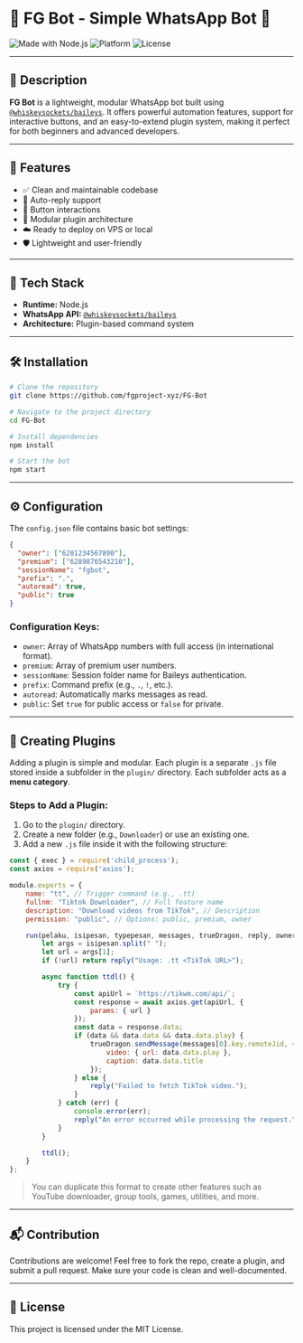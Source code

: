 
# 🌟 FG Bot - Simple WhatsApp Bot 🤖

![Made with Node.js](https://img.shields.io/badge/Made%20with-Node.js-green?style=for-the-badge&logo=node.js)
![Platform](https://img.shields.io/badge/Platform-WhatsApp-blue?style=for-the-badge&logo=whatsapp)
![License](https://img.shields.io/badge/License-MIT-lightgrey?style=for-the-badge)

---

## 📌 Description

**FG Bot** is a lightweight, modular WhatsApp bot built using [`@whiskeysockets/baileys`](https://github.com/WhiskeySockets/Baileys). It offers powerful automation features, support for interactive buttons, and an easy-to-extend plugin system, making it perfect for both beginners and advanced developers.

---

## 🚀 Features

- ✅ Clean and maintainable codebase
- 💬 Auto-reply support
- 🔘 Button interactions
- 🧩 Modular plugin architecture
- ☁️ Ready to deploy on VPS or local
- 🛡️ Lightweight and user-friendly

---

## 🧩 Tech Stack

- **Runtime:** Node.js
- **WhatsApp API:** [`@whiskeysockets/baileys`](https://github.com/WhiskeySockets/Baileys)
- **Architecture:** Plugin-based command system

---

## 🛠️ Installation

```bash
# Clone the repository
git clone https://github.com/fgproject-xyz/FG-Bot

# Navigate to the project directory
cd FG-Bot

# Install dependencies
npm install

# Start the bot
npm start
```

---

## ⚙️ Configuration

The `config.json` file contains basic bot settings:

```json
{
  "owner": ["6281234567890"],
  "premium": ["6289876543210"],
  "sessionName": "fgbot",
  "prefix": ".",
  "autoread": true,
  "public": true
}
```

### Configuration Keys:
- `owner`: Array of WhatsApp numbers with full access (in international format).
- `premium`: Array of premium user numbers.
- `sessionName`: Session folder name for Baileys authentication.
- `prefix`: Command prefix (e.g., `.`, `!`, etc.).
- `autoread`: Automatically marks messages as read.
- `public`: Set `true` for public access or `false` for private.

---

## 🧩 Creating Plugins

Adding a plugin is simple and modular. Each plugin is a separate `.js` file stored inside a subfolder in the `plugin/` directory. Each subfolder acts as a **menu category**.

### Steps to Add a Plugin:

1. Go to the `plugin/` directory.
2. Create a new folder (e.g., `Downloader`) or use an existing one.
3. Add a new `.js` file inside it with the following structure:

```js
const { exec } = require('child_process');
const axios = require('axios');

module.exports = {
    name: "tt", // Trigger command (e.g., .tt)
    fullnm: "Tiktok Downloader", // Full feature name
    description: "Download videos from TikTok", // Description
    permission: "public", // Options: public, premium, owner

    run(pelaku, isipesan, typepesan, messages, trueDragon, reply, owner) {
        let args = isipesan.split(" ");
        let url = args[1];
        if (!url) return reply("Usage: .tt <TikTok URL>");

        async function ttdl() {
            try {
                const apiUrl = `https://tikwm.com/api/`;
                const response = await axios.get(apiUrl, {
                    params: { url }
                });
                const data = response.data;
                if (data && data.data && data.data.play) {
                    trueDragon.sendMessage(messages[0].key.remoteJid, {
                        video: { url: data.data.play },
                        caption: data.data.title
                    });
                } else {
                    reply("Failed to fetch TikTok video.");
                }
            } catch (err) {
                console.error(err);
                reply("An error occurred while processing the request.");
            }
        }

        ttdl();
    }
};
```

> You can duplicate this format to create other features such as YouTube downloader, group tools, games, utilities, and more.

---

## 📬 Contribution

Contributions are welcome! Feel free to fork the repo, create a plugin, and submit a pull request. Make sure your code is clean and well-documented.

---

## 📄 License

This project is licensed under the MIT License.
